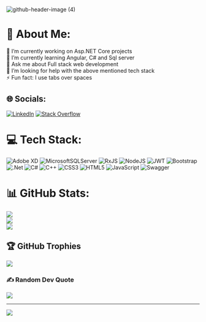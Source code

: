 
![github-header-image (4)](https://github.com/VishnuKC1105/VishnuKC1105/assets/91648418/d2c4ce50-2429-4ae1-8663-8d5ba1f77ba2)

# 💫 About Me:

🔭 I’m currently working on Asp.NET Core projects<br>🌱 I’m currently learning Angular, C# and Sql server<br>💬 Ask me about Full stack web development<br>🤝 I’m looking for help with the above mentioned tech stack<br>⚡ Fun fact: I use tabs over spaces


## 🌐 Socials:
[![LinkedIn](https://img.shields.io/badge/LinkedIn-%230077B5.svg?logo=linkedin&logoColor=white)](https://linkedin.com/in/vishnusivan1105) [![Stack Overflow](https://img.shields.io/badge/-Stackoverflow-FE7A16?logo=stack-overflow&logoColor=white)](https://stackoverflow.com/users/VishnuKc) 

# 💻 Tech Stack:
![Adobe XD](https://img.shields.io/badge/Adobe%20XD-470137?style=for-the-badge&logo=Adobe%20XD&logoColor=#FF61F6) ![MicrosoftSQLServer](https://img.shields.io/badge/Microsoft%20SQL%20Server-CC2927?style=for-the-badge&logo=microsoft%20sql%20server&logoColor=white) ![RxJS](https://img.shields.io/badge/rxjs-%23B7178C.svg?style=for-the-badge&logo=reactivex&logoColor=white) ![NodeJS](https://img.shields.io/badge/node.js-6DA55F?style=for-the-badge&logo=node.js&logoColor=white) ![JWT](https://img.shields.io/badge/JWT-black?style=for-the-badge&logo=JSON%20web%20tokens) ![Bootstrap](https://img.shields.io/badge/bootstrap-%238511FA.svg?style=for-the-badge&logo=bootstrap&logoColor=white) ![.Net](https://img.shields.io/badge/.NET-5C2D91?style=for-the-badge&logo=.net&logoColor=white) ![C#](https://img.shields.io/badge/c%23-%23239120.svg?style=for-the-badge&logo=csharp&logoColor=white) ![C++](https://img.shields.io/badge/c++-%2300599C.svg?style=for-the-badge&logo=c%2B%2B&logoColor=white) ![CSS3](https://img.shields.io/badge/css3-%231572B6.svg?style=for-the-badge&logo=css3&logoColor=white) ![HTML5](https://img.shields.io/badge/html5-%23E34F26.svg?style=for-the-badge&logo=html5&logoColor=white) ![JavaScript](https://img.shields.io/badge/javascript-%23323330.svg?style=for-the-badge&logo=javascript&logoColor=%23F7DF1E) ![Swagger](https://img.shields.io/badge/-Swagger-%23Clojure?style=for-the-badge&logo=swagger&logoColor=white)
# 📊 GitHub Stats:
![](https://github-readme-stats.vercel.app/api?username=VishnuKC1105&theme=radical&hide_border=false&include_all_commits=false&count_private=false)<br/>
![](https://github-readme-streak-stats.herokuapp.com/?user=VishnuKC1105&theme=radical&hide_border=false)<br/>
![](https://github-readme-stats.vercel.app/api/top-langs/?username=VishnuKC1105&theme=radical&hide_border=false&include_all_commits=false&count_private=false&layout=compact)

## 🏆 GitHub Trophies
![](https://github-profile-trophy.vercel.app/?username=VishnuKC1105&theme=radical&no-frame=false&no-bg=true&margin-w=4)

### ✍️ Random Dev Quote
![](https://quotes-github-readme.vercel.app/api?type=horizontal&theme=radical)

---
[![](https://visitcount.itsvg.in/api?id=VishnuKC1105&icon=2&color=0)](https://visitcount.itsvg.in)

<!-- Proudly created with GPRM ( https://gprm.itsvg.in ) -->



